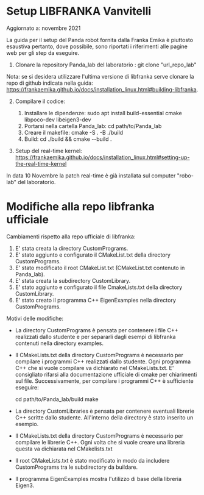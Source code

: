 # Setup LIBFRANKA Vanvitelli
Aggiornato a: novembre 2021

La guida per il setup del Panda robot fornita dalla Franka Emika è piuttosto esaustiva pertanto, dove possibile, sono riportati i riferimenti alle pagine web per gli step da eseguire. 

1. Clonare la repository Panda_lab del laboratorio : git clone "url_repo_lab"

Nota: se si desidera utilizzare l'ultima versione di libfranka serve clonare la repo di github indicata nella guida: https://frankaemika.github.io/docs/installation_linux.html#building-libfranka.

2. Compilare il codice:
    1. Installare le dipendenze: sudo apt install build-essential cmake libpoco-dev libeigen3-dev
    2. Portarsi nella cartella Panda_lab: cd path/to/Panda_lab
    3. Creare il makefile: cmake -S . -B ./build 
    4. Build: cd ./build && cmake --build . 

3. Setup del real-time kernel: https://frankaemika.github.io/docs/installation_linux.html#setting-up-the-real-time-kernel

In data 10 Novembre la patch real-time è già installata sul computer "robo-lab" del laboratorio. 


# Modifiche alla repo libfranka ufficiale

Cambiamenti rispetto alla repo ufficiale di libfranka:

 1. E' stata creata la directory CustomPrograms.
 2. E' stato aggiunto e configurato il CMakeList.txt della directory CustomPrograms.
 3. E' stato modificato il root CMakeList.txt (CMakeList.txt contenuto in Panda_lab).
 4. E' stata creata la subdirectory CustomLibrary.
 5. E' stato aggiunto e configurato il file CmakeLists.txt della directory CustomLibrary.
 6. E' stato creato il programma C++ EigenExamples nella directory CustomPrograms.

Motivi delle modifiche: 

 - La directory CustomPrograms è pensata per contenere i file C++ realizzati dallo studente e per separarli dagli esempi di libfranka contenuti nella directory examples. 
 - Il CMakeLists.txt della directory CustomPrograms è necessario per compilare i programmi C++ realizzati dallo studente. Ogni programma C++ che si vuole compilare va dichiarato nel CMakeLists.txt. E' consigliato rifarsi alla documentazione ufficiale di cmake per chiarimenti sul file. Successivamente, per compilare i programmi C++ è sufficiente eseguire:
 
    cd path/to/Panda_lab/build
    make

 - La directory CustomLibraries è pensata per contenere eventuali librerie C++ scritte dallo studente. All'interno della directory è stato inserito un esempio.
 - Il CMakeLists.txt della directory CustomPrograms è necessario per compilare le librerie C++. Ogni volta che si vuole creare una libreria questa va dichiarata nel CMakelists.txt
 - Il root CMakeLists.txt è stato modificato in modo da includere CustomPrograms tra le subdirectory da buildare.
 - Il programma EigenExamples mostra l'utilizzo di base della libreria Eigen3. 

 